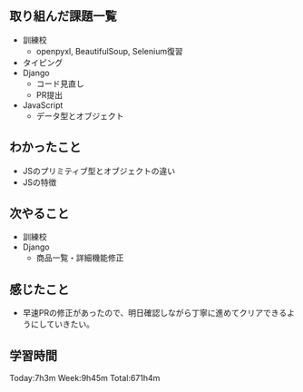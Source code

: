 ## 取り組んだ課題一覧
- 訓練校
    - openpyxl, BeautifulSoup, Selenium復習
- タイピング
- Django
    - コード見直し
    - PR提出
- JavaScript
    - データ型とオブジェクト 
## わかったこと
- JSのプリミティブ型とオブジェクトの違い
- JSの特徴 
## 次やること
- 訓練校
- Django
    - 商品一覧・詳細機能修正
## 感じたこと
- 早速PRの修正があったので、明日確認しながら丁寧に進めてクリアできるようにしていきたい。
## 学習時間
Today:7h3m Week:9h45m Total:671h4m